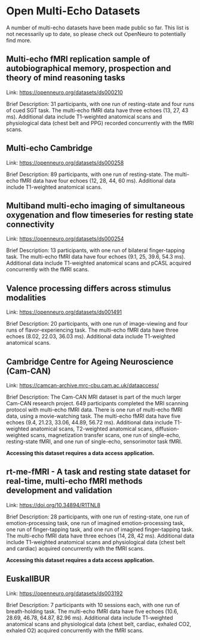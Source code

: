 # Open Multi-Echo Datasets

A number of multi-echo datasets have been made public so far.
This list is not necessarily up to date, so please check out OpenNeuro to potentially find more.

## Multi-echo fMRI replication sample of autobiographical memory, prospection and theory of mind reasoning tasks

Link: https://openneuro.org/datasets/ds000210

Brief Description: 31 participants, with one run of resting-state and four runs of cued SGT task.
The multi-echo fMRI data have three echoes (13, 27, 43 ms).
Additional data include T1-weighted anatomical scans and physiological data (chest belt and PPG)
recorded concurrently with the fMRI scans.

## Multi-echo Cambridge

Link: https://openneuro.org/datasets/ds000258

Brief Description: 89 participants, with one run of resting-state.
The multi-echo fMRI data have four echoes (12, 28, 44, 60 ms).
Additional data include T1-weighted anatomical scans.

## Multiband multi-echo imaging of simultaneous oxygenation and flow timeseries for resting state connectivity

Link: https://openneuro.org/datasets/ds000254

Brief Description: 13 participants, with one run of bilateral finger-tapping task.
The multi-echo fMRI data have four echoes (9.1, 25, 39.6, 54.3 ms).
Additional data include T1-weighted anatomical scans and pCASL acquired concurrently with the fMRI scans.

## Valence processing differs across stimulus modalities

Link: https://openneuro.org/datasets/ds001491

Brief Description: 20 participants, with one run of image-viewing and four runs of flavor-experiencing task.
The multi-echo fMRI data have three echoes (8.02, 22.03, 36.03 ms).
Additional data include T1-weighted anatomical scans.

## Cambridge Centre for Ageing Neuroscience (Cam-CAN)

Link: https://camcan-archive.mrc-cbu.cam.ac.uk/dataaccess/

Brief Description: The Cam-CAN MRI dataset is part of the much larger Cam-CAN research project.
649 participants completed the MRI scanning protocol with multi-echo fMRI data.
There is one run of multi-echo fMRI data, using a movie-watching task.
The multi-echo fMRI data have five echoes (9.4, 21.23, 33.06, 44.89, 56.72 ms).
Additional data include T1-weighted anatomical scans, T2-weighted anatomical scans,
diffusion-weighted scans, magnetization transfer scans, one run of single-echo,
resting-state fMRI, and one run of single-echo, sensorimotor task fMRI.

**Accessing this dataset requires a data access application.**

## rt-me-fMRI - A task and resting state dataset for real-time, multi-echo fMRI methods development and validation

Link: https://doi.org/10.34894/R1TNL8

Brief Description: 28 participants, with one run of resting-state,
one run of emotion-processing task, one run of imagined emotion-processing task,
one run of finger-tapping task, and one run of imagined finger-tapping task.
The multi-echo fMRI data have three echoes (14, 28, 42 ms).
Additional data include T1-weighted anatomical scans and physiological data (chest belt and cardiac)
acquired concurrently with the fMRI scans.

**Accessing this dataset requires a data access application.**

## EuskalIBUR

Link: https://openneuro.org/datasets/ds003192

Brief Description: 7 participants with 10 sessions each, with one run of breath-holding task.
The multi-echo fMRI data have five echoes (10.6, 28.69, 46.78, 64.87, 82.96 ms).
Additional data include T1-weighted anatomical scans and physiological data (chest belt, cardiac, exhaled CO2, exhaled O2)
acquired concurrently with the fMRI scans.
